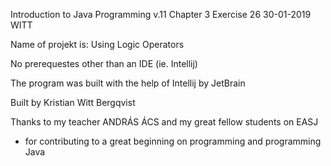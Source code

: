 Introduction to Java Programming v.11 
Chapter 3
Exercise 26
30-01-2019
WITT

Name of projekt is: Using Logic Operators

No prerequestes other than an IDE (ie. Intellij)

The program was built with the help of Intellij by JetBrain

Built by Kristian Witt Bergqvist

Thanks to my teacher ANDRÁS ÁCS and my great fellow students on EASJ
- for contributing to a great beginning on programming and programming Java
